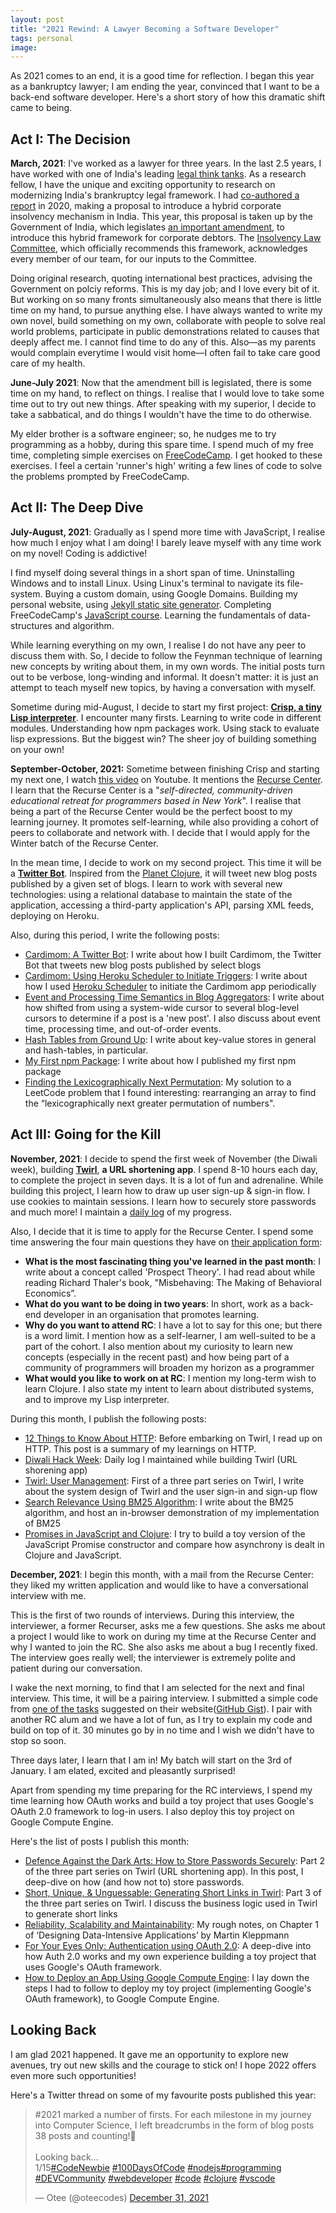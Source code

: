 ```yaml
---
layout: post
title: "2021 Rewind: A Lawyer Becoming a Software Developer"
tags: personal
image: 
---
```


As 2021 comes to an end, it is a good time for reflection. I began this year as a bankruptcy lawyer; I am ending the year, convinced that I want to be a back-end software developer. Here's a short story of how this dramatic shift came to being.

## Act I: The Decision

**March, 2021**: I've worked as a lawyer for three years. In the last 2.5 years, I have worked with one of India's leading [legal think tanks](https://vidhilegalpolicy.in/). As a research fellow, I have the unique and exciting opportunity to research on modernizing India's brankruptcy legal framework. I had [co-authored a report](https://vidhilegalpolicy.in/wp-content/uploads/2020/07/Report-on-Pre-Packaged-Insolvency-Resolution.pdf) in 2020, making a proposal to introduce a hybrid corporate insolvency mechanism in India. This year, this proposal is taken up by the Government of India, which legislates [an important amendment](https://ibbi.gov.in//uploads/legalframwork/0150ec26cf05f06e66bd82b2ec4f6296.pdf), to introduce this hybrid framework for corporate debtors. The [Insolvency Law Committee](https://www.ibbi.gov.in/uploads/resources/65b114e356eacaaa2dbd25b210f845da.pdf), which officially recommends this framework, acknowledges every member of our team, for our inputs to the Committee.

Doing original research, quoting international best practices, advising the Government on polciy reforms. This is my day job; and I love every bit of it. But working on so many fronts simultaneously also means that there is little time on my hand, to pursue anything else. I have always wanted to write my own novel, build something on my own, collaborate with people to solve real world problems, participate in public demonstrations related to causes that deeply affect me. I cannot find time to do any of this. Also—as my parents would complain everytime I would visit home—I often fail to take care good care of my health. 

**June-July 2021**: Now that the amendment bill is legislated, there is some time on my hand, to reflect on things. I realise that I would love to take some time out to try out new things. After speaking with my superior, I decide to take a sabbatical, and do things I wouldn't have the time to do otherwise. 

My elder brother is a software engineer; so, he nudges me to try programming as a hobby, during this spare time. I spend much of my free time, completing simple exercises on [FreeCodeCamp](https://www.freecodecamp.org/learn/javascript-algorithms-and-data-structures). I get hooked to these exercises. I feel a certain 'runner's high' writing a few lines of code to solve the problems prompted by FreeCodeCamp. 

## Act II: The Deep Dive

**July-August, 2021**: Gradually as I spend more time with JavaScript, I realise how much I enjoy what I am doing! I barely leave myself with any time work on my novel! Coding is addictive! 

I find myself doing several things in a short span of time. Uninstalling Windows and to install Linux. Using Linux's terminal to navigate its file-system. Buying a custom domain, using Google Domains. Building my personal website, using [Jekyll static site generator](https://jekyllrb.com/). Completing FreeCodeCamp's [JavaScript course](https://www.freecodecamp.org/learn/javascript-algorithms-and-data-structures). Learning the fundamentals of data-structures and algorithm.  

While learning everything on my own, I realise I do not have any peer to discuss them with. So, I decide to follow the Feynman technique of learning new concepts by writing about them, in my own words. The initial posts turn out to be verbose, long-winding and informal. It doesn't matter: it is just an attempt to teach myself new topics, by having a conversation with myself. 

Sometime during mid-August, I decide to start my first project: [**Crisp, a tiny Lisp interpreter**](https://github.com/oitee/crisp). I encounter many firsts. Learning to write code in different modules. Understanding how npm packages work. Using stack to evaluate lisp expressions. But the biggest win? The sheer joy of building something on your own!

**September-October, 2021:** Sometime between finishing Crisp and starting my next one, I watch [this video](https://www.youtube.com/watch?v=2i3v1BbKbs8) on Youtube. It mentions the [Recurse Center](https://www.recurse.com/). I learn that the Recurse Center is a "_self-directed, community-driven educational retreat for programmers based in New York_". I realise that being a part of the Recurse Center would be the perfect boost to my learning journey. It promotes self-learning, while also providing a cohort of peers to collaborate and network with. I decide that I would apply for the Winter batch of the Recurse Center.

In the mean time, I decide to work on my second project. This time it will be a [**Twitter Bot**](https://twitter.com/@cardimomT). Inspired from the [Planet Clojure](https://github.com/ghoseb/planet.clojure), it will tweet new blog posts published by a given set of blogs. I learn to work with several new technologies: using a relational database to maintain the state of the application, accessing a third-party application's API, parsing XML feeds, deploying on Heroku. 

Also, during this period, I write the following posts:
- [Cardimom: A Twitter Bot](/2021/10/10/cardimom-twitter-bot.html): I write about how I built Cardimom, the Twitter Bot that tweets new blog posts published by select blogs 
- [Cardimom: Using Heroku Scheduler to Initiate Triggers](/2021/10/20/using-heroku-scheduler-to-initiate-triggers.html): I write about how I used [Heroku Scheduler](https://devcenter.heroku.com/articles/scheduler) to initiate the Cardimom app periodically
- [Event and Processing Time Semantics in Blog Aggregators](https://otee.dev/2021/10/19/event-and-processing-time-semantics.html): I write about how shifted from using a system-wide cursor to several blog-level cursors to determine if a post is a 'new post'. I also discuss about event time, processing time, and out-of-order events.  
- [Hash Tables from Ground Up](/2021/10/01/hash-tables.html): I write about key-value stores in general and hash-tables, in particular.
- [My First npm Package](https://otee.dev/2021/10/17/my-first-npm-package.html): I write about how I published my first npm package
- [Finding the Lexicographically Next Permutation](https://otee.dev/2021/10/27/next-permutation.html): My solution to a LeetCode problem that I found interesting: rearranging an array to find the “lexicographically next greater permutation of numbers".

## Act III: Going for the Kill

**November, 2021**: I decide to spend the first week of November (the Diwali week), building [**Twirl**](https://oteetwirl.herokuapp.com/), **a URL shortening app**. I spend 8-10 hours each day, to complete the project in seven days. It is a lot of fun and adrenaline. While building this project, I learn how to draw up user sign-up & sign-in flow. I use cookies to maintain sessions. I learn how to securely store passwords and much more! I maintain a [daily log](https://otee.dev/2021/11/03/diwali-hack-week.html) of my progress. 

Also, I decide that it is time to apply for the Recurse Center. I spend some time answering the four main questions they have on [their application form](https://www.recurse.com/apply/retreat):
- **What is the most fascinating thing you've learned in the past month**: I write about a concept called 'Prospect Theory'. I had read about while reading Richard Thaler's book, "Misbehaving: The Making of Behavioral Economics”.
- **What do you want to be doing in two years**: In short, work as a back-end developer in an organisation that promotes learning. 
- **Why do you want to attend RC**: I have a lot to say for this one; but there is a word limit. I mention how as a self-learner, I am well-suited to be a part of the cohort. I also mention about my curiosity to learn new concepts (especially in the recent past) and how being part of a community of programmers will broaden my horizon as a programmer
- **What would you like to work on at RC**: I mention my long-term wish to learn Clojure. I also state my intent to learn about distributed systems, and to improve my Lisp interpreter.

During this month, I publish the following posts:
- [12 Things to Know About HTTP](https://otee.dev/2021/11/03/HTTP-explainer.html): Before embarking on Twirl, I read up on HTTP. This post is a summary of my learnings on HTTP.
- [Diwali Hack Week](https://otee.dev/2021/11/03/diwali-hack-week.html): Daily log I maintained while building Twirl (URL shorening app)
- [Twirl: User Management](https://otee.dev/2021/11/14/twirl-user-management.html): First of a three part series on Twirl, I write about the system design of Twirl and the user sign-in and sign-up flow
- [Search Relevance Using BM25 Algorithm](https://otee.dev/2021/11/24/search-relevance-using-bm-25.html): I write about the BM25 algorithm, and host an in-browser demonstration of my implementation of BM25
- [Promises in JavaScript and Clojure](https://otee.dev/2021/11/10/javascript-promises.html): I try to build a toy version of the JavaScript Promise constructor and compare how asynchrony is dealt in Clojure and JavaScript. 

**December, 2021**: I begin this month, with a mail from the Recurse Center: they liked my written application and would like to have a conversational interview with me. 

This is the first of two rounds of interviews. During this interview, the interviewer, a former Recurser, asks me a few questions. She asks me about a project I would like to work on during my time at the Recurse Center and why I wanted to join the RC. She also asks me about a bug I recently fixed. The interview goes really well; the interviewer is extremely polite and patient during our conversation.

I wake the next morning, to find that I am selected for the next and final interview. This time, it will be a pairing interview. I submitted a simple code from [one of the tasks](https://www.recurse.com/pairing-tasks) suggested on their website([GitHub Gist](https://gist.github.com/oitee/ed396afeba5b122349be3d4cda1bd90f)). I pair with another RC alum and we have a lot of fun, as I try to explain my code and build on top of it. 30 minutes go by in no time and I wish we didn't have to stop so soon.

Three days later, I learn that I am in! My batch will start on the 3rd of January. I am elated, excited and pleasantly surprised!

Apart from spending my time preparing for the RC interviews, I spend my time learning how OAuth works and build a toy project that uses Google's OAuth 2.0 framework to log-in users. I also deploy this toy project on Google Compute Engine.

Here's the list of posts I publish this month:
- [Defence Against the Dark Arts: How to Store Passwords Securely](https://otee.dev/2021/12/08/storing-passwords-securely.html): Part 2 of the three part series on Twirl (URL shortening app). In this post, I deep-dive on how (and how not to) store passwords.
- [Short, Unique, & Unguessable: Generating Short Links in Twirl](https://otee.dev/2021/12/20/twirl-link-shortening.html): Part 3 of the three part series on Twirl. I discuss the business logic used in Twirl to generate short links
- [Reliability, Scalability and Maintainability](https://otee.dev/2021/12/10/ddia-notes-chapter-1.html): My rough notes, on Chapter 1 of ‘Designing Data-Intensive Applications’ by Martin Kleppmann
- [For Your Eyes Only: Authentication using OAuth 2.0](https://otee.dev/2021/12/27/understanding-oauth.html): A deep-dive into how Auth 2.0 works and my own experience building a toy project that uses Google's OAuth framework.
- [How to Deploy an App Using Google Compute Engine](https://otee.dev/2021/12/31/deploying-to-google-cloud-compute.html): I lay down the steps I had to follow to deploy my toy project (implementing Google's OAuth framework), to Google Compute Engine.


## Looking Back

I am glad 2021 happened. It gave me an opportunity to explore new avenues, try out new skills and the courage to stick on! I hope 2022 offers even more such opportunities! 

Here's a Twitter thread on some of my favourite posts published this year:

<blockquote class="twitter-tweet"><p lang="en" dir="ltr">#2021 marked a number of firsts. For each milestone in my journey into Computer Science, I left breadcrumbs in the form of blog posts<br>38 posts and counting!🤩<br><br>Looking back…<br>1/15<a href="https://twitter.com/hashtag/CodeNewbie?src=hash&amp;ref_src=twsrc%5Etfw">#CodeNewbie</a> <a href="https://twitter.com/hashtag/100DaysOfCode?src=hash&amp;ref_src=twsrc%5Etfw">#100DaysOfCode</a> <a href="https://twitter.com/hashtag/nodejs?src=hash&amp;ref_src=twsrc%5Etfw">#nodejs</a><a href="https://twitter.com/hashtag/programming?src=hash&amp;ref_src=twsrc%5Etfw">#programming</a> <a href="https://twitter.com/hashtag/DEVCommunity?src=hash&amp;ref_src=twsrc%5Etfw">#DEVCommunity</a> <a href="https://twitter.com/hashtag/webdeveloper?src=hash&amp;ref_src=twsrc%5Etfw">#webdeveloper</a> <a href="https://twitter.com/hashtag/code?src=hash&amp;ref_src=twsrc%5Etfw">#code</a> <a href="https://twitter.com/hashtag/clojure?src=hash&amp;ref_src=twsrc%5Etfw">#clojure</a> <a href="https://twitter.com/hashtag/vscode?src=hash&amp;ref_src=twsrc%5Etfw">#vscode</a></p>&mdash; Otee (@oteecodes) <a href="https://twitter.com/oteecodes/status/1476952130640506883?ref_src=twsrc%5Etfw">December 31, 2021</a></blockquote> <script async src="https://platform.twitter.com/widgets.js" charset="utf-8"></script>